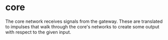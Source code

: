 # core
The core network receives signals from the gateway. These are translated to
impulses that walk through the core's networks to create some output with
respect to the given input.
